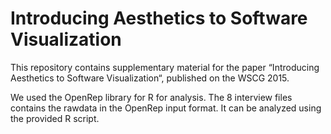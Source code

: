 # Introducing Aesthetics to Software Visualization

This repository contains supplementary material for the paper “Introducing Aesthetics to Software Visualization“, published on the WSCG 2015.

We used the OpenRep library for R for analysis. The 8 interview files contains the rawdata in the OpenRep input format. It can be analyzed using the provided R script.
